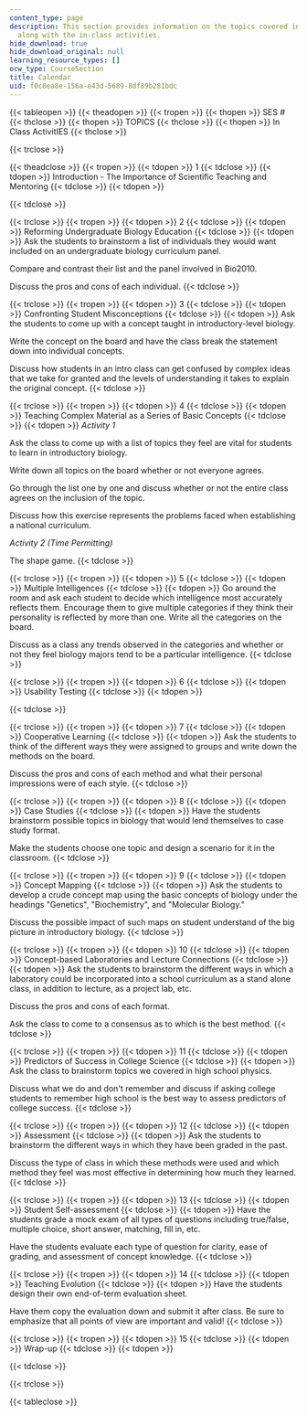 ```yaml
---
content_type: page
description: This section provides information on the topics covered in the course
  along with the in-class activities.
hide_download: true
hide_download_original: null
learning_resource_types: []
ocw_type: CourseSection
title: Calendar
uid: f0c8ea8e-156a-e43d-5689-8df89b281bdc
---
```


{{< tableopen >}}
{{< theadopen >}}
{{< tropen >}}
{{< thopen >}}
SES #
{{< thclose >}}
{{< thopen >}}
TOPICS
{{< thclose >}}
{{< thopen >}}
In Class ActivitIES
{{< thclose >}}

{{< trclose >}}

{{< theadclose >}}
{{< tropen >}}
{{< tdopen >}}
1
{{< tdclose >}}
{{< tdopen >}}
Introduction - The Importance of Scientific Teaching and Mentoring
{{< tdclose >}}
{{< tdopen >}}

{{< tdclose >}}

{{< trclose >}}
{{< tropen >}}
{{< tdopen >}}
2
{{< tdclose >}}
{{< tdopen >}}
Reforming Undergraduate Biology Education
{{< tdclose >}}
{{< tdopen >}}
Ask the students to brainstorm a list of individuals they would want included on an undergraduate biology curriculum panel.  
  
Compare and contrast their list and the panel involved in Bio2010.  
  
Discuss the pros and cons of each individual.
{{< tdclose >}}

{{< trclose >}}
{{< tropen >}}
{{< tdopen >}}
3
{{< tdclose >}}
{{< tdopen >}}
Confronting Student Misconceptions
{{< tdclose >}}
{{< tdopen >}}
Ask the students to come up with a concept taught in introductory-level biology.  
  
Write the concept on the board and have the class break the statement down into individual concepts.  
  
Discuss how students in an intro class can get confused by complex ideas that we take for granted and the levels of understanding it takes to explain the original concept.
{{< tdclose >}}

{{< trclose >}}
{{< tropen >}}
{{< tdopen >}}
4
{{< tdclose >}}
{{< tdopen >}}
Teaching Complex Material as a Series of Basic Concepts
{{< tdclose >}}
{{< tdopen >}}
_Activity 1_  
  
Ask the class to come up with a list of topics they feel are vital for students to learn in introductory biology.  
  
Write down all topics on the board whether or not everyone agrees.  
  
Go through the list one by one and discuss whether or not the entire class agrees on the inclusion of the topic.  
  
Discuss how this exercise represents the problems faced when establishing a national curriculum.  
  
_Activity 2 (Time Permitting)_  
  
The shape game.
{{< tdclose >}}

{{< trclose >}}
{{< tropen >}}
{{< tdopen >}}
5
{{< tdclose >}}
{{< tdopen >}}
Multiple Intelligences
{{< tdclose >}}
{{< tdopen >}}
Go around the room and ask each student to decide which intelligence most accurately reflects them. Encourage them to give multiple categories if they think their personality is reflected by more than one. Write all the categories on the board.  
  
Discuss as a class any trends observed in the categories and whether or not they feel biology majors tend to be a particular intelligence.
{{< tdclose >}}

{{< trclose >}}
{{< tropen >}}
{{< tdopen >}}
6
{{< tdclose >}}
{{< tdopen >}}
Usability Testing
{{< tdclose >}}
{{< tdopen >}}

{{< tdclose >}}

{{< trclose >}}
{{< tropen >}}
{{< tdopen >}}
7
{{< tdclose >}}
{{< tdopen >}}
Cooperative Learning
{{< tdclose >}}
{{< tdopen >}}
Ask the students to think of the different ways they were assigned to groups and write down the methods on the board.  
  
Discuss the pros and cons of each method and what their personal impressions were of each style.
{{< tdclose >}}

{{< trclose >}}
{{< tropen >}}
{{< tdopen >}}
8
{{< tdclose >}}
{{< tdopen >}}
Case Studies
{{< tdclose >}}
{{< tdopen >}}
Have the students brainstorm possible topics in biology that would lend themselves to case study format.  
  
Make the students choose one topic and design a scenario for it in the classroom.
{{< tdclose >}}

{{< trclose >}}
{{< tropen >}}
{{< tdopen >}}
9
{{< tdclose >}}
{{< tdopen >}}
Concept Mapping
{{< tdclose >}}
{{< tdopen >}}
Ask the students to develop a crude concept map using the basic concepts of biology under the headings "Genetics", "Biochemistry", and "Molecular Biology."  
  
Discuss the possible impact of such maps on student understand of the big picture in introductory biology.
{{< tdclose >}}

{{< trclose >}}
{{< tropen >}}
{{< tdopen >}}
10
{{< tdclose >}}
{{< tdopen >}}
Concept-based Laboratories and Lecture Connections
{{< tdclose >}}
{{< tdopen >}}
Ask the students to brainstorm the different ways in which a laboratory could be incorporated into a school curriculum as a stand alone class, in addition to lecture, as a project lab, etc.  
  
Discuss the pros and cons of each format.  
  
Ask the class to come to a consensus as to which is the best method.
{{< tdclose >}}

{{< trclose >}}
{{< tropen >}}
{{< tdopen >}}
11
{{< tdclose >}}
{{< tdopen >}}
Predictors of Success in College Science
{{< tdclose >}}
{{< tdopen >}}
Ask the class to brainstorm topics we covered in high school physics.  
  
Discuss what we do and don't remember and discuss if asking college students to remember high school is the best way to assess predictors of college success.
{{< tdclose >}}

{{< trclose >}}
{{< tropen >}}
{{< tdopen >}}
12
{{< tdclose >}}
{{< tdopen >}}
Assessment
{{< tdclose >}}
{{< tdopen >}}
Ask the students to brainstorm the different ways in which they have been graded in the past.  
  
Discuss the type of class in which these methods were used and which method they feel was most effective in determining how much they learned.
{{< tdclose >}}

{{< trclose >}}
{{< tropen >}}
{{< tdopen >}}
13
{{< tdclose >}}
{{< tdopen >}}
Student Self-assessment
{{< tdclose >}}
{{< tdopen >}}
Have the students grade a mock exam of all types of questions including true/false, multiple choice, short answer, matching, fill in, etc.  
  
Have the students evaluate each type of question for clarity, ease of grading, and assessment of concept knowledge.
{{< tdclose >}}

{{< trclose >}}
{{< tropen >}}
{{< tdopen >}}
14
{{< tdclose >}}
{{< tdopen >}}
Teaching Evolution
{{< tdclose >}}
{{< tdopen >}}
Have the students design their own end-of-term evaluation sheet.  
  
Have them copy the evaluation down and submit it after class. Be sure to emphasize that all points of view are important and valid!
{{< tdclose >}}

{{< trclose >}}
{{< tropen >}}
{{< tdopen >}}
15
{{< tdclose >}}
{{< tdopen >}}
Wrap-up
{{< tdclose >}}
{{< tdopen >}}

{{< tdclose >}}

{{< trclose >}}

{{< tableclose >}}